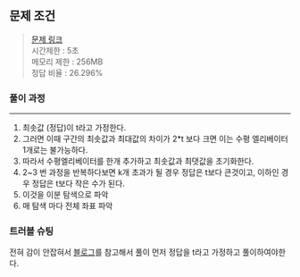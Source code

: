 ## 문제 조건
> <a href = "https://www.acmicpc.net/problem/9460"> 문제 링크 </a>  
> 시간제한 : 5초  
> 메모리 제한 : 256MB  
> 정답 비율 : 26.296%

### 풀이 과정
---
1. 최솟값 (정답)이 t라고 가정한다.
2. 그러면 이때 구간의 최솟값과 최대값의 차이가 2*t 보다 크면 이는 수평 엘리베이터 1개로는 불가능하다.
3. 따라서 수평엘리베이터를 한개 추가하고 최솟값과 최댓값을 초기화한다.
4. 2~3 번 과정을 반복하다보면 k개 초과가 될 경우 정답은 t보다 큰것이고, 이하인 경우 정답은 t보다 작은 수가 된다.
5. 이것을 이분 탐색으로 파악
6. 매 탐색 마다 전체 좌표 파악
### 트러블 슈팅
전혀 감이 안잡혀서 <a href= "https://4luv1015.tistory.com/14">블로그</a>를 참고해서 풀이
먼저 정답을 t라고 가정하고 풀이하여야한다.
